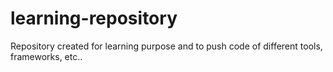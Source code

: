 # learning-repository
Repository created for learning purpose and to push code of different tools, frameworks, etc..

